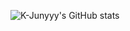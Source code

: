 <!-- 
- 🔭 I’m currently working on ...
- 🌱 I’m currently learning ...
- 👯 I’m looking to collaborate on ...
- 🤔 I’m looking for help with ...
- 💬 Ask me about ...
- 📫 How to reach me: ...
- 😄 Pronouns: ...
- ⚡ Fun fact: ...
 -->
 
 ![K-Junyyy's GitHub stats](https://github-readme-stats.vercel.app/api?username=younghoonKimm&show_icons=true&theme=synthwave) 

